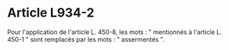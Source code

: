 # Article L934-2

Pour l'application de l'article L. 450-8, les mots : " mentionnés à l'article L. 450-1 " sont remplacés par les mots : " assermentés ".
